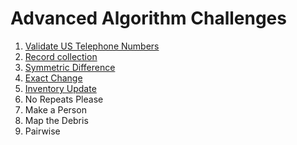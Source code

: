 # Advanced Algorithm Challenges

1. [Validate US Telephone Numbers](https://github.com/wildlifehexagon/free-code-camp/blob/master/advanced-algorithms/01-validate-us-telephone-numbers.js)
2. [Record collection](https://github.com/wildlifehexagon/free-code-camp/blob/master/advanced-algorithms/02-record-collection.js)
3. [Symmetric Difference](https://github.com/wildlifehexagon/free-code-camp/blob/master/advanced-algorithms/03-symmetric-difference.js)
4. [Exact Change](https://github.com/wildlifehexagon/free-code-camp/blob/master/advanced-algorithms/04-exact-change.js)
5. [Inventory Update](https://github.com/wildlifehexagon/free-code-camp/blob/master/advanced-algorithms/05-inventory-update.js)
6. No Repeats Please
7. Make a Person
8. Map the Debris
9. Pairwise
